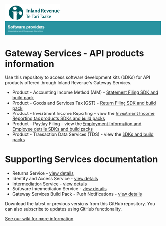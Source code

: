 ![IRD logo](Images/IRlogo.gif)
![Software Dev](Images/SoftwareDev.png)

# Gateway Services - API products information

Use this repository to access software development kits (SDKs) for API products offered through Inland Revenue's Gateway Services. 

* Product - Accounting Income Method (AIM) - [Statement Filing SDK and build pack](Product%20-%20AIM)
* Product - Goods and Services Tax (GST) - [Return Filing SDK and build pack](Product%20-%20GST)
* Product - Investment Income Reporting - view the [Investment Income Reporting tax products SDKs and build packs](Product%20-%20Investment%20Income%20Reporting)
* Product - Payday Filing - view the [Employment Information and Employee details SDKs and build packs](Product%20-%20Payday%20Filing)
* Product - Transaction Data Services (TDS) - view the [SDKs and build packs](Product%20-%20Transaction%20Data%20Services)

# Supporting Services documentation

* Returns Service - [view details](Service%20-%20Return)
* Identity and Access Service - [view details](Service%20-%20Identity%20and%20Access/Latest)
* Intermediation Service - [view details](Service%20-%20Intermediation)
* Software Intermediation Service - [view details](Service%20-%20Software%20Intermediation)
* Gateway Services Build Pack - Push Notifications - [view details](Push&Notifications)

Download the latest or previous versions from this GitHub repository. You can also subscribe to updates using GitHub functionality.

[See our wiki for more information](https://github.com/InlandRevenue/Gateway-Services/wiki)